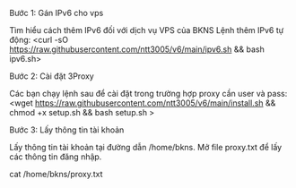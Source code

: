 Bước 1: Gán IPv6 cho vps

Tìm hiểu cách thêm IPv6 đối với dịch vụ VPS của BKNS
Lệnh thêm IPv6 tự động:
<curl -sO https://raw.githubusercontent.com/ntt3005/v6/main/ipv6.sh && bash ipv6.sh>

Bước 2: Cài đặt 3Proxy

Các bạn chạy lệnh sau để cài đặt trong trường hợp proxy cần user và pass:
<wget https://raw.githubusercontent.com/ntt3005/v6/main/install.sh && chmod +x setup.sh && bash setup.sh  >

 

Bước 3: Lấy thông tin tài khoản

Lấy thông tin tài khoản tại đường dẫn /home/bkns. Mở file proxy.txt để lấy các thông tin đăng nhập.

cat /home/bkns/proxy.txt
